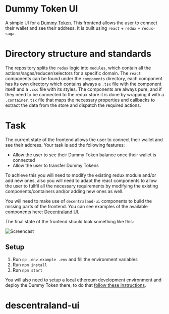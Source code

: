 # Dummy Token UI

A simple UI for a [Dummy Token](https://github.com/decentraland/dummy-token). This frontend allows the user to connect their wallet and see their address. It is built using `react` + `redux` + `redux-saga`.

# Directory structure and standards

The repository splits the `redux` logic into `modules`, which contain all the actions/sagas/reducer/selectors for a specific domain. The `react` components can be found under the `components` directory, each component has its own directory which contains always a `.tsx` file with the component itself and a `.css` file with its styles. The components are always pure, and if they need to be connected to the redux store it is done by wrapping it with a `.container.tsx` file that maps the necessary properties and callbacks to extract the data from the store and dispatch the required actions.

# Task

The current state of the frontend allows the user to connect their wallet and see their address. Your task is add the following features:

- Allow the user to see their Dummy Token balance once their wallet is connected
- Allow the user to transfer Dummy Tokens

To achieve this you will need to modify the existing redux module and/or add new ones, also you will need to adapt the react components to allow the user to fullfil all the necessary requirements by modifying the existing components/containers and/or adding new ones as well.

You will need to make use of `decentraland-ui` components to build the missing parts of the frontend. You can see examples of the available components here: [Decentraland UI](https://ui.decentraland.org/).

The final state of the frontend should look something like this:

![Screencast](https://user-images.githubusercontent.com/2781777/115337070-bf24b980-a176-11eb-89e5-d4690893271a.gif)

## Setup

1. Run `cp .env.example .env` and fill the environment variables
2. Run `npm install`
3. Run `npm start`

You will also need to setup a local ethereum development environment and deploy the Dummy Token there, to do that [follow these instructions](https://github.com/decentraland/dummy-token#setup).
# descentraland-ui
